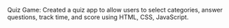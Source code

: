 Quiz Game: Created a quiz app to allow users to select categories, answer questions, track time,
and score using HTML, CSS, JavaScript.
